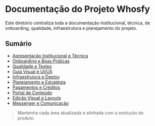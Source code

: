 # Documentação do Projeto Whosfy

Este diretório centraliza toda a documentação institucional, técnica, de onboarding, qualidade, infraestrutura e planejamento do projeto.

## Sumário

- [Apresentação Institucional e Técnica](./apresentacao/)
- [Onboarding e Boas Práticas](./onboarding/)
- [Qualidade e Testes](./qualidade/)
- [Guia Visual e UI/UX](./guia-visual/)
- [Infraestrutura e Deploy](./infraestrutura/)
- [Planejamento e Estratégia](./planejamento/)
- [Pagamentos e Créditos](./pagamentos-e-creditos/)
- [Portal de Conteúdo](./portal-conteudo/)
- [Edição Visual e Layouts](./edicao-visual/)
- [Messenger e Comunicação](./messenger/)

> Mantenha cada área atualizada e alinhada com a evolução do produto. 